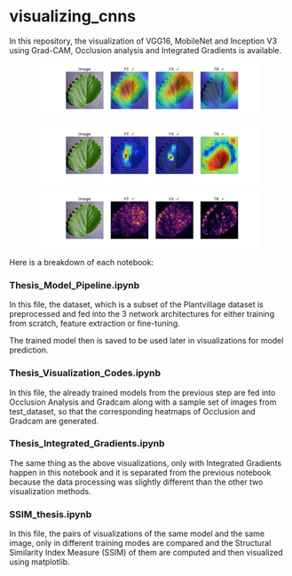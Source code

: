 # visualizing_cnns
In this repository, the visualization of VGG16, MobileNet and Inception V3 using Grad-CAM, Occlusion analysis and Integrated Gradients is available.

<p align="center">
<img src="./images/GradCAM-Viz-of-IN-0.jpg" width="400">
</p>
<p align="center">
<img src="./images/Occlusion-Viz-of-IN-0.jpg" width="400">
</p>
<p align="center">
<img src="./images/IG-Viz-of-IN-0.jpg" width="400">
</p>


Here is a breakdown of each notebook:

### Thesis_Model_Pipeline.ipynb

In this file, the dataset, which is a subset of the Plantvillage dataset is preprocessed and fed into the 3 network architectures for either training from scratch, feature extraction or fine-tuning.

The trained model then is saved to be used later in visualizations for model prediction.

### Thesis_Visualization_Codes.ipynb

In this file, the already trained models from the previous step are fed into Occlusion Analysis and Gradcam along with a sample set of images from test_dataset, so that the corresponding heatmaps of Occlusion and Gradcam are generated. 

### Thesis_Integrated_Gradients.ipynb
The same thing as the above visualizations, only with Integrated Gradients happen in this notebook and it is separated from the previous notebook because the data processing was slightly different than the other two visualization methods.

### SSIM_thesis.ipynb
In this file, the pairs of visualizations of the same model and the same image, only in different training modes are compared and the Structural Similarity Index Measure (SSIM) of them are computed and then visualized using matplotlib.



